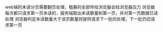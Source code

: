 web端的未读分页需要翻页处理，粗暴的全部传给浏览器会给浏览器压力
浏览器每次都只请求第一页未读的，服务端取出未读数量和第一页，并对第一页数据已读处理
浏览器判定未读数量大于该页数量则提供请求下一批的处理，下一批仍旧请求第一页